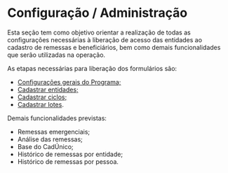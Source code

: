 # Configuração / Administração

Esta seção tem como objetivo orientar a realização de todas as configurações necessárias à liberação de acesso das entidades ao cadastro de remessas e beneficiários, bem como demais funcionalidades que serão utilizadas na operação.

As etapas necessárias para liberação dos formulários são:

* [Configurações gerais do Programa;](configuracoes-gerais.md)
* [Cadastrar entidades;](cadastrar-entidades.md)
* [Cadastrar ciclos;](ciclos.md)
* [Cadastrar lotes](lotes.md).

Demais funcionalidades previstas:

* Remessas emergenciais;
* Análise das remessas;
* Base do CadÚnico;
* Histórico de remessas por entidade;
* Histórico de remessas por pessoa.
